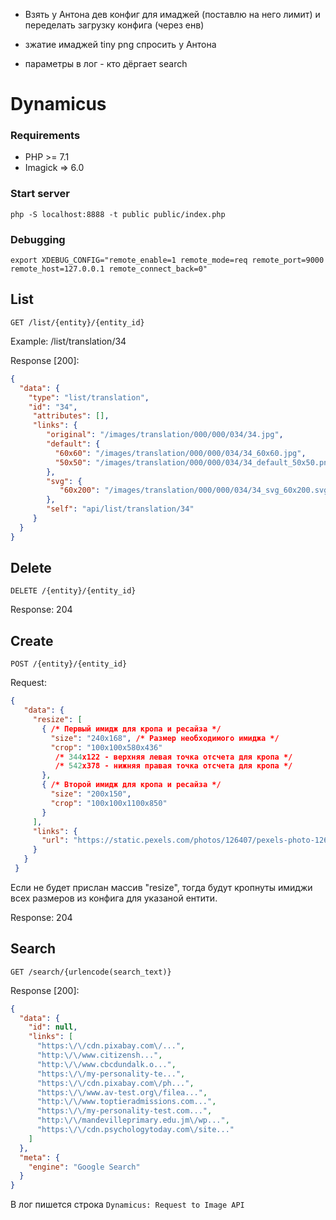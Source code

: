 - Взять у Антона дев конфиг для имаджей (поставлю на него лимит)
   и переделать загрузку конфига (через енв)
- зжатие имаджей tiny png спросить у Антона

- параметры в лог - кто дёргает search
 
# Dynamicus

### Requirements
* PHP >= 7.1
* Imagick => 6.0

### Start server
`php -S localhost:8888 -t public public/index.php`

### Debugging
`export XDEBUG_CONFIG="remote_enable=1 remote_mode=req remote_port=9000 remote_host=127.0.0.1 remote_connect_back=0"`

## List
`GET /list/{entity}/{entity_id}`

Example: /list/translation/34

Response [200]:
```json
{
  "data": {
    "type": "list/translation",
    "id": "34",
     "attributes": [],
     "links": {
        "original": "/images/translation/000/000/034/34.jpg",
        "default": {
          "60x60": "/images/translation/000/000/034/34_60x60.jpg",
          "50x50": "/images/translation/000/000/034/34_default_50x50.png"
        },
        "svg": {
           "60x200": "/images/translation/000/000/034/34_svg_60x200.svg"
        },
        "self": "api/list/translation/34"
     }
  }
}
 ```


## Delete
`DELETE /{entity}/{entity_id}`

Response: 204

## Create
`POST /{entity}/{entity_id}`

Request:

```json
{
   "data": {
     "resize": [
       { /* Первый имидж для кропа и ресайза */
         "size": "240x168", /* Размер необходимого имиджа */
         "crop": "100x100x580x436"
          /* 344x122 - верхняя левая точка отсчета для кропа */
          /* 542x378 - нижняя правая точка отсчета для кропа */
       },
       { /* Второй имидж для кропа и ресайза */
         "size": "200x150",
         "crop": "100x100x1100x850"
       }
     ],
     "links": {
       "url": "https://static.pexels.com/photos/126407/pexels-photo-126407.jpeg"
     }
   }
 }
 ```
 Если не будет прислан массив "resize", тогда будут кропнуты имиджи всех размеров из конфига
 для указаной ентити.

Response: 204

## Search
`GET /search/{urlencode(search_text)}`

Response [200]:
```json
{
  "data": {
    "id": null,
    "links": [
      "https:\/\/cdn.pixabay.com\/...",
      "http:\/\/www.citizensh...",
      "http:\/\/www.cbcdundalk.o...",
      "https:\/\/my-personality-te...",
      "https:\/\/cdn.pixabay.com\/ph...",
      "https:\/\/www.av-test.org\/filea...",
      "http:\/\/www.toptieradmissions.com...",
      "https:\/\/my-personality-test.com...",
      "http:\/\/mandevilleprimary.edu.jm\/wp...",
      "https:\/\/cdn.psychologytoday.com\/site..."
    ]
  },
  "meta": {
    "engine": "Google Search"
  }
}
```
В лог пишется строка `Dynamicus: Request to Image API`